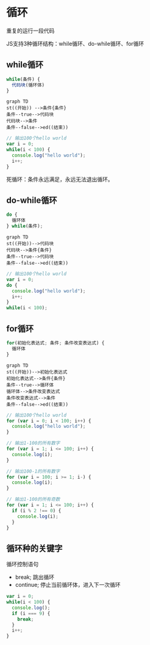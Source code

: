 # 循环

重复的运行一段代码

JS支持3种循环结构：while循环、do-while循环、for循环

## while循环

```js
while(条件) {
  代码块(循环体)
}
```

```mermaid
graph TD
st((开始)) -->条件{条件}
条件--true-->代码块
代码块-->条件
条件--false-->ed((结束))
```

```js
// 输出100个hello world
var i = 0;
while(i < 100) {
  console.log("hello world");
  i++;
}
```

死循环：条件永远满足，永远无法退出循环。

## do-while循环

```js
do {
  循环体
} while(条件);
```

```mermaid
graph TD
st((开始))-->代码块
代码块-->条件{条件}
条件--true-->代码块
条件--false-->ed((结束))
```

```js
// 输出100个hello world
var i = 0;
do {
  console.log("hello world");
  i++;
}
while(i < 100);
```

## for循环

```js
for(初始化表达式; 条件; 条件改变表达式) {
  循环体
}
```

```mermaid
graph TD
st((开始))-->初始化表达式
初始化表达式-->条件{条件}
条件--true-->循环体
循环体-->条件改变表达式
条件改变表达式-->条件
条件--false-->ed((结束))
```

```js
// 输出100个hello world
for (var i = 0; i < 100; i++) {
  console.log("hello world");
}

// 输出1-100的所有数字
for (var i = 1; i <= 100; i++) {
  console.log(i);
}

// 输出100-1的所有数字
for (var i = 100; i >= 1; i-) {
  console.log(i);
}

// 输出1-100的所有奇数
for (var i = 1; i <= 100; i++) {
  if (i % 2 !== 0) {
    console.log(i);
  }
}
```

## 循环种的关键字

循环控制语句

- break; 跳出循环
- continue; 停止当前循环体，进入下一次循环


```js
var i = 0;
while(i < 100) {
  console.log();
  if (i === 9) {
    break;
  }
  i++;
}
```